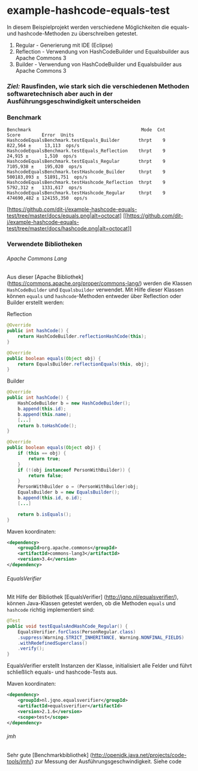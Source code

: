 # example-hashcode-equals-test

In diesem Beispielprojekt werden verschiedene Möglichkeiten die equals- und hashcode-Methoden zu überschreiben getestet.

1. Regular - Generierung mit IDE (Eclipse)
2. Reflection - Verwendung von HashCodeBuilder und Equalsbuilder aus Apache Commons 3
3. Builder - Verwendung von HashCodeBuilder und Equalsbuilder aus Apache Commons 3

### *Ziel:* Rausfinden, wie stark sich die verschiedenen Methoden softwaretechnisch aber auch in der Ausführungsgeschwindigkeit unterscheiden


### Benchmark
```
Benchmark                                         Mode  Cnt       Score        Error  Units
HashcodeEqualsBenchmark.testEquals_Builder       thrpt    9     822,564 ±     13,113  ops/s
HashcodeEqualsBenchmark.testEquals_Reflection    thrpt    9      24,915 ±      1,510  ops/s
HashcodeEqualsBenchmark.testEquals_Regular       thrpt    9    7105,938 ±    195,020  ops/s
HashcodeEqualsBenchmark.testHashcode_Builder     thrpt    9  500183,093 ±  51891,751  ops/s
HashcodeEqualsBenchmark.testHashcode_Reflection  thrpt    9    5792,312 ±   1331,617  ops/s
HashcodeEqualsBenchmark.testHashcode_Regular     thrpt    9  474690,482 ± 124155,350  ops/s
```

[https://github.com/dit-j/example-hashcode-equals-test/tree/master/docs/equals.png|alt=octocat]
[[https://github.com/dit-j/example-hashcode-equals-test/tree/master/docs/hashcode.png|alt=octocat]]


### Verwendete Bibliotheken
###### Apache Commons Lang

Aus dieser [Apache Bibliothek] (https://commons.apache.org/proper/commons-lang/) werden die Klassen ```HashCodeBuilder``` und ```Equalsbuilder``` verwendet. Mit Hilfe dieser Klassen können ```equals``` und ```hashcode```-Methoden entweder über Reflection oder Builder erstellt werden:

Reflection 
```java
@Override
public int hashCode() {
    return HashCodeBuilder.reflectionHashCode(this);
}

@Override
public boolean equals(Object obj) {
    return EqualsBuilder.reflectionEquals(this, obj);
}
```

Builder
```java
@Override
public int hashCode() {
    HashCodeBuilder b = new HashCodeBuilder();
    b.append(this.id);
    b.append(this.name);
    [...]
    return b.toHashCode();
}

@Override
public boolean equals(Object obj) {
    if (this == obj) {
        return true;
    }
    if (!(obj instanceof PersonWithBuilder)) {
        return false;
    }
    PersonWithBuilder o = (PersonWithBuilder)obj;
    EqualsBuilder b = new EqualsBuilder();
    b.append(this.id, o.id);
    [...]

    return b.isEquals();
}
```

Maven koordinaten:
```xml
<dependency>
    <groupId>org.apache.commons</groupId>
    <artifactId>commons-lang3</artifactId>
	<version>3.4</version>
</dependency>
```

###### EqualsVerifier
Mit Hilfe der Bibliothek [EqualsVerifier] (http://jqno.nl/equalsverifier/), können Java-Klassen getestet werden, ob die Methoden ```equals``` und ```hashcode``` richtig implementiert sind:

```java
@Test
public void testEqualsAndHashCode_Regular() {
    EqualsVerifier.forClass(PersonRegular.class)
    .suppress(Warning.STRICT_INHERITANCE, Warning.NONFINAL_FIELDS)
    .withRedefinedSuperclass()
    .verify();
}
```
EqualsVerifier erstellt Instanzen der Klasse, initialisiert alle Felder und führt schließlich equals- und hashcode-Tests aus.

Maven koordinaten:
```xml
<dependency>
	<groupId>nl.jqno.equalsverifier</groupId>
	<artifactId>equalsverifier</artifactId>
	<version>2.1.6</version>
	<scope>test</scope>
</dependency>
```

###### jmh
Sehr gute [Benchmarkbibliothek] (http://openjdk.java.net/projects/code-tools/jmh/) zur Messung der Ausführungsgeschwindigkeit. Siehe code



